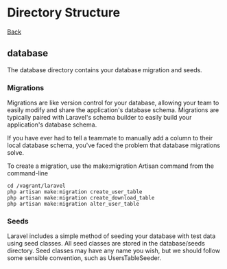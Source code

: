 # Directory Structure

[Back](../README.MD)

## database

The database directory contains your database migration and seeds.

### Migrations

Migrations are like version control for your database, allowing your team to 
easily modify and share the application's database schema. Migrations are 
typically paired with Laravel's schema builder to easily build your 
application's database schema. 

If you have ever had to tell a teammate to manually add a column to their local 
database schema, you've faced the problem that database migrations solve.

To create a migration, use the make:migration Artisan command from the 
command-line

```
cd /vagrant/laravel
php artisan make:migration create_user_table
php artisan make:migration create_download_table
php artisan make:migration alter_user_table
```

### Seeds

Laravel includes a simple method of seeding your database with test data using
seed classes. All seed classes are stored in the database/seeds directory. Seed
classes may have any name you wish, but we should follow some sensible 
convention, such as UsersTableSeeder.
